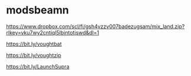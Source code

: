 # modsbeamn


https://www.dropbox.com/scl/fi/gsh4vzzv007badezugsam/mix_land.zip?rlkey=vku7wy2cntiql5lbintotjswd&dl=1


https://bit.ly/voughtbat

https://bit.ly/voughtzip

https://bit.ly/LaunchSupra
